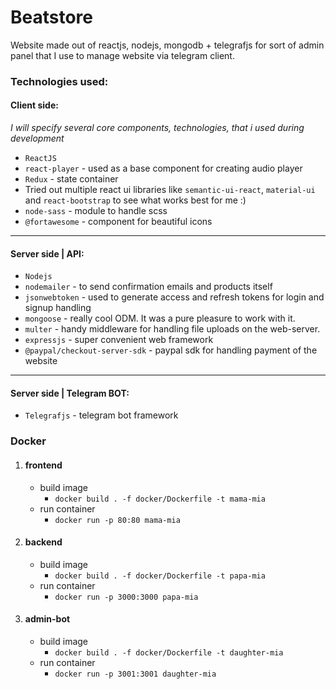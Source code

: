 # Beatstore
Website made out of reactjs, nodejs, mongodb + telegrafjs for sort of admin panel that I use to manage website via telegram client.  

### Technologies used:

#### Client side:
<i>I will specify several core components, technologies, that i used during development</i>

* `ReactJS` 
* `react-player` - used as a base component for creating audio player
* `Redux` - state container
* Tried out multiple react ui libraries like `semantic-ui-react`, `material-ui` and `react-bootstrap` to see what works best for me :)
* `node-sass` - module to handle scss
* `@fortawesome` - component for beautiful icons  

---

#### Server side | API:
* `Nodejs`
* `nodemailer` - to send confirmation emails and products itself 
* `jsonwebtoken` - used to generate access and refresh tokens for login and signup handling
* `mongoose` - really cool ODM. It was a pure pleasure to work with it.
* `multer` - handy middleware for handling file uploads on the web-server.
* `expressjs` - super convenient web framework
* `@paypal/checkout-server-sdk` - paypal sdk for handling payment of the website

---

#### Server side | Telegram BOT:
* `Telegrafjs` - telegram bot framework

### Docker

1. #### frontend
   - build image
     - `docker build . -f docker/Dockerfile -t mama-mia`
   - run container
     - `docker run -p 80:80 mama-mia`

2. #### backend
   - build image
     - `docker build . -f docker/Dockerfile -t papa-mia`
   - run container
     - `docker run -p 3000:3000 papa-mia`

3. #### admin-bot
    - build image
      - `docker build . -f docker/Dockerfile -t daughter-mia`
    - run container
      - `docker run -p 3001:3001 daughter-mia` 

